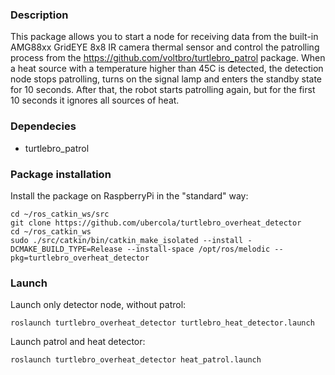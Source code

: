 
### Description

This package allows you to start a node for receiving data from the built-in AMG88xx GridEYE 8x8 IR camera thermal sensor and control the patrolling process from the https://github.com/voltbro/turtlebro_patrol package. When a heat source with a temperature higher than 45C is detected, the detection node stops patrolling, turns on the signal lamp and enters the standby state for 10 seconds. After that, the robot starts patrolling again, but for the first 10 seconds it ignores all sources of heat.


### Dependecies

- turtlebro_patrol

### Package installation

Install the package on RaspberryPi in the "standard" way:

```
cd ~/ros_catkin_ws/src
git clone https://github.com/ubercola/turtlebro_overheat_detector
cd ~/ros_catkin_ws
sudo ./src/catkin/bin/catkin_make_isolated --install -DCMAKE_BUILD_TYPE=Release --install-space /opt/ros/melodic --pkg=turtlebro_overheat_detector
```

### Launch


Launch only detector node, without patrol:
```
roslaunch turtlebro_overheat_detector turtlebro_heat_detector.launch
```

Launch patrol and heat detector:
```
roslaunch turtlebro_overheat_detector heat_patrol.launch
```


